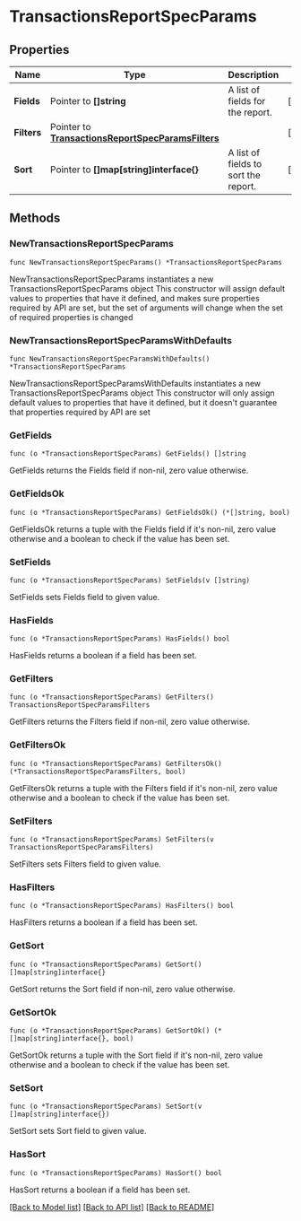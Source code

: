 # TransactionsReportSpecParams

## Properties

Name | Type | Description | Notes
------------ | ------------- | ------------- | -------------
**Fields** | Pointer to **[]string** | A list of fields for the report. | [optional] 
**Filters** | Pointer to [**TransactionsReportSpecParamsFilters**](TransactionsReportSpecParamsFilters.md) |  | [optional] 
**Sort** | Pointer to **[]map[string]interface{}** | A list of fields to sort the report. | [optional] 

## Methods

### NewTransactionsReportSpecParams

`func NewTransactionsReportSpecParams() *TransactionsReportSpecParams`

NewTransactionsReportSpecParams instantiates a new TransactionsReportSpecParams object
This constructor will assign default values to properties that have it defined,
and makes sure properties required by API are set, but the set of arguments
will change when the set of required properties is changed

### NewTransactionsReportSpecParamsWithDefaults

`func NewTransactionsReportSpecParamsWithDefaults() *TransactionsReportSpecParams`

NewTransactionsReportSpecParamsWithDefaults instantiates a new TransactionsReportSpecParams object
This constructor will only assign default values to properties that have it defined,
but it doesn't guarantee that properties required by API are set

### GetFields

`func (o *TransactionsReportSpecParams) GetFields() []string`

GetFields returns the Fields field if non-nil, zero value otherwise.

### GetFieldsOk

`func (o *TransactionsReportSpecParams) GetFieldsOk() (*[]string, bool)`

GetFieldsOk returns a tuple with the Fields field if it's non-nil, zero value otherwise
and a boolean to check if the value has been set.

### SetFields

`func (o *TransactionsReportSpecParams) SetFields(v []string)`

SetFields sets Fields field to given value.

### HasFields

`func (o *TransactionsReportSpecParams) HasFields() bool`

HasFields returns a boolean if a field has been set.

### GetFilters

`func (o *TransactionsReportSpecParams) GetFilters() TransactionsReportSpecParamsFilters`

GetFilters returns the Filters field if non-nil, zero value otherwise.

### GetFiltersOk

`func (o *TransactionsReportSpecParams) GetFiltersOk() (*TransactionsReportSpecParamsFilters, bool)`

GetFiltersOk returns a tuple with the Filters field if it's non-nil, zero value otherwise
and a boolean to check if the value has been set.

### SetFilters

`func (o *TransactionsReportSpecParams) SetFilters(v TransactionsReportSpecParamsFilters)`

SetFilters sets Filters field to given value.

### HasFilters

`func (o *TransactionsReportSpecParams) HasFilters() bool`

HasFilters returns a boolean if a field has been set.

### GetSort

`func (o *TransactionsReportSpecParams) GetSort() []map[string]interface{}`

GetSort returns the Sort field if non-nil, zero value otherwise.

### GetSortOk

`func (o *TransactionsReportSpecParams) GetSortOk() (*[]map[string]interface{}, bool)`

GetSortOk returns a tuple with the Sort field if it's non-nil, zero value otherwise
and a boolean to check if the value has been set.

### SetSort

`func (o *TransactionsReportSpecParams) SetSort(v []map[string]interface{})`

SetSort sets Sort field to given value.

### HasSort

`func (o *TransactionsReportSpecParams) HasSort() bool`

HasSort returns a boolean if a field has been set.


[[Back to Model list]](../README.md#documentation-for-models) [[Back to API list]](../README.md#documentation-for-api-endpoints) [[Back to README]](../README.md)


